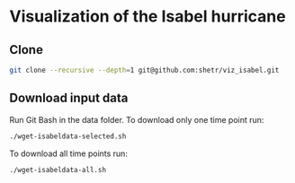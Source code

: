 
# Visualization of the Isabel hurricane

## Clone 

```bash
git clone --recursive --depth=1 git@github.com:shetr/viz_isabel.git
```

## Download input data

Run Git Bash in the data folder. To download only one time point run:

```bash
./wget-isabeldata-selected.sh
```

To download all time points run:

```bash
./wget-isabeldata-all.sh
```